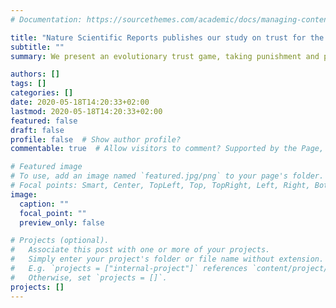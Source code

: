```yaml
---
# Documentation: https://sourcethemes.com/academic/docs/managing-content/

title: "Nature Scientific Reports publishes our study on trust for the sharing economy"
subtitle: ""
summary: We present an evolutionary trust game, taking punishment and protection into consideration, to investigate the formation of trust in the so-called sharing economy from a population perspective. Our results show that each player type influences the existence and survival of other types of players, and untrustworthy players do not necessarily dominate the population even when the temptation to defect (i.e., to be untrustworthy) is high. Additionally, we observe that imposing a heavier penalty or having insurance for all consumers (trustworthy and untrustworthy) can be counterproductive for promoting trustworthiness in the population and increasing the global net wealth. Our findings have important implications for understanding trust in the context of the sharing economy, and for clarifying the usefulness of protection policies within it.

authors: []
tags: []
categories: []
date: 2020-05-18T14:20:33+02:00
lastmod: 2020-05-18T14:20:33+02:00
featured: false
draft: false
profile: false  # Show author profile?
commentable: true  # Allow visitors to comment? Supported by the Page, Post, and Docs content types.

# Featured image
# To use, add an image named `featured.jpg/png` to your page's folder.
# Focal points: Smart, Center, TopLeft, Top, TopRight, Left, Right, BottomLeft, Bottom, BottomRight.
image:
  caption: ""
  focal_point: ""
  preview_only: false

# Projects (optional).
#   Associate this post with one or more of your projects.
#   Simply enter your project's folder or file name without extension.
#   E.g. `projects = ["internal-project"]` references `content/project/deep-learning/index.md`.
#   Otherwise, set `projects = []`.
projects: []
---
```


